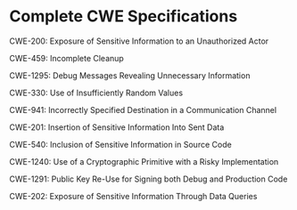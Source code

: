 

# Complete CWE Specifications

CWE-200: Exposure of Sensitive Information to an Unauthorized Actor

CWE-459: Incomplete Cleanup

CWE-1295: Debug Messages Revealing Unnecessary Information

CWE-330: Use of Insufficiently Random Values

CWE-941: Incorrectly Specified Destination in a Communication Channel

CWE-201: Insertion of Sensitive Information Into Sent Data

CWE-540: Inclusion of Sensitive Information in Source Code

CWE-1240: Use of a Cryptographic Primitive with a Risky Implementation

CWE-1291: Public Key Re-Use for Signing both Debug and Production Code

CWE-202: Exposure of Sensitive Information Through Data Queries